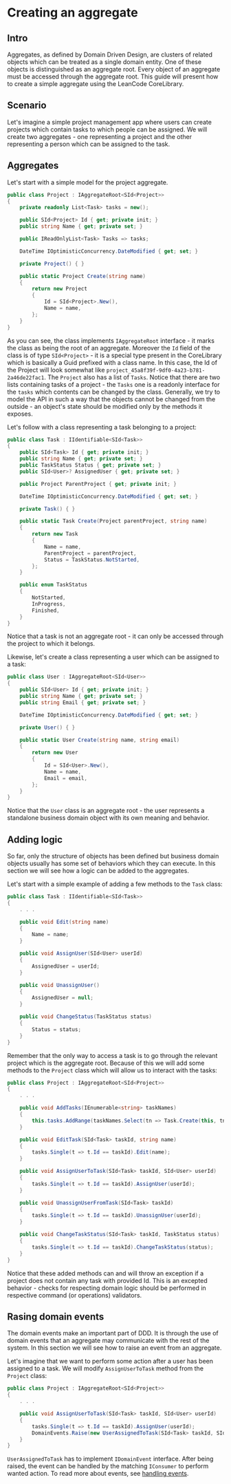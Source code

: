 # Creating an aggregate

## Intro

Aggregates, as defined by Domain Driven Design, are clusters of related objects which can be treated as a single domain entity. One of these objects is distinguished as an aggregate root. Every object of an aggregate must be accessed through the aggregate root. This guide will present how to create a simple aggregate using the LeanCode CoreLibrary.

## Scenario

Let's imagine a simple project management app where users can create projects which contain tasks to which people can be assigned. We will create two aggregates - one representing a project and the other representing a person which can be assigned to the task.

## Aggregates

Let's start with a simple model for the project aggregate.

```csharp
public class Project : IAggregateRoot<SId<Project>>
{
    private readonly List<Task> tasks = new();

    public SId<Project> Id { get; private init; }
    public string Name { get; private set; }

    public IReadOnlyList<Task> Tasks => tasks;

    DateTime IOptimisticConcurrency.DateModified { get; set; }

    private Project() { }

    public static Project Create(string name)
    {
        return new Project
        {
            Id = SId<Project>.New(),
            Name = name,
        };
    }
}
```

As you can see, the class implements `IAggregateRoot` interface - it marks the class as being the root of an aggregate. Moreover the `Id` field of the class is of type `SId<Project>` - it is a special type present in the CoreLibrary which is basically a Guid prefixed with a class name. In this case, the Id of the Project will look somewhat like `project_45a8f39f-9df0-4a23-b781-2a46de22fac1`.
The `Project` also has a list of `Tasks`. Notice that there are two lists containing tasks of a project - the `Tasks` one is a readonly interface for the `tasks` which contents can be changed by the class. Generally, we try to model the API in such a way that the objects cannot be changed from the outside - an object's state should be modified only by the methods it exposes.

Let's follow with a class representing a task belonging to a project:

```csharp
public class Task : IIdentifiable<SId<Task>>
{
    public SId<Task> Id { get; private init; }
    public string Name { get; private set; }
    public TaskStatus Status { get; private set; }
    public SId<User>? AssignedUser { get; private set; }

    public Project ParentProject { get; private init; }

    DateTime IOptimisticConcurrency.DateModified { get; set; }

    private Task() { }

    public static Task Create(Project parentProject, string name)
    {
        return new Task
        {
            Name = name,
            ParentProject = parentProject,
            Status = TaskStatus.NotStarted,
        };
    }

    public enum TaskStatus
    {
        NotStarted,
        InProgress,
        Finished,
    }
}
```

Notice that a task is not an aggregate root - it can only be accessed through the project to which it belongs.

Likewise, let's create a class representing a user which can be assigned to a task:

```csharp
public class User : IAggregateRoot<SId<User>>
{
    public SId<User> Id { get; private init; }
    public string Name { get; private set; }
    public string Email { get; private set; }

    DateTime IOptimisticConcurrency.DateModified { get; set; }

    private User() { }

    public static User Create(string name, string email)
    {
        return new User
        {
            Id = SId<User>.New(),
            Name = name,
            Email = email,
        };
    }
}
```

Notice that the `User` class is an aggregate root - the user represents a standalone business domain object with its own meaning and behavior.

## Adding logic

So far, only the structure of objects has been defined but business domain objects usually has some set of behaviors which they can execute. In this section we will see how a logic can be added to the aggregates.

Let's start with a simple example of adding a few methods to the `Task` class:

```csharp
public class Task : IIdentifiable<SId<Task>>
{
    . . .

    public void Edit(string name)
    {
        Name = name;
    }

    public void AssignUser(SId<User> userId)
    {
        AssignedUser = userId;
    }

    public void UnassignUser()
    {
        AssignedUser = null;
    }

    public void ChangeStatus(TaskStatus status)
    {
        Status = status;
    }
}
```

Remember that the only way to access a task is to go through the relevant project which is the aggregate root. Because of this we will add some methods to the `Project` class which will allow us to interact with the tasks:

```csharp
public class Project : IAggregateRoot<SId<Project>>
{
    . . .

    public void AddTasks(IEnumerable<string> taskNames)
    {
        this.tasks.AddRange(taskNames.Select(tn => Task.Create(this, tn)));
    }

    public void EditTask(SId<Task> taskId, string name)
    {
        tasks.Single(t => t.Id == taskId).Edit(name);
    }

    public void AssignUserToTask(SId<Task> taskId, SId<User> userId)
    {
        tasks.Single(t => t.Id == taskId).AssignUser(userId);
    }

    public void UnassignUserFromTask(SId<Task> taskId)
    {
        tasks.Single(t => t.Id == taskId).UnassignUser(userId);
    }

    public void ChangeTaskStatus(SId<Task> taskId, TaskStatus status)
    {
        tasks.Single(t => t.Id == taskId).ChangeTaskStatus(status);
    }
}
```

Notice that these added methods can and will throw an exception if a project does not contain any task with provided Id. This is an excepted behavior - checks for respecting domain logic should be performed in respective command (or operations) validators.

## Rasing domain events

The domain events make an important part of DDD. It is through the use of domain events that an aggregate may communicate with the rest of the system. In this section we will see how to raise an event from an aggregate.

Let's imagine that we want to perform some action after a user has been assigned to a task. We will modify `AssignUserToTask` method from the `Project` class:

```csharp
public class Project : IAggregateRoot<SId<Project>>
{
    . . .

    public void AssignUserToTask(SId<Task> taskId, SId<User> userId)
    {
        tasks.Single(t => t.Id == taskId).AssignUser(userId);
        DomainEvents.Raise(new UserAssignedToTask(SId<Task> taskId, SId<User> userId));
    }
}
```

`UserAssignedToTask` has to implement `IDomainEvent` interface. After being raised, the event can be handled by the matching `IConsumer` to perform wanted action. To read more about events, see [handling events](./0X_handling_events). <!-- TODO: add final name of the handling events file -->
